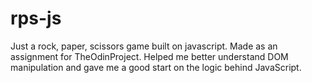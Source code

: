 # rps-js
Just a rock, paper, scissors game built on javascript. Made as an assignment for TheOdinProject. Helped me better understand DOM manipulation and gave me a good start on the logic behind JavaScript.